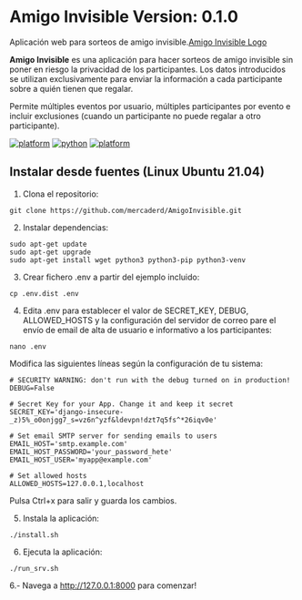 # Amigo Invisible Version: 0.1.0

Aplicación web para sorteos de amigo invisible.[Amigo Invisible Logo](./static/img/logo.png) 


**Amigo Invisible** es una aplicación para hacer sorteos de amigo invisible sin poner en riesgo la privacidad de los participantes. Los datos introducidos se utilizan exclusivamente para enviar la información a cada participante sobre a quién tienen que regalar.

Permite múltiples eventos por usuario, múltiples participantes por evento e incluir exclusiones (cuando un participante no puede regalar a otro participante).

[![platform](https://img.shields.io/badge/platform-linux-green)](https://ubuntu.com/)
[![python](https://img.shields.io/badge/python-3.9-blue.svg?logo=python&labelColor=yellow)](https://www.python.org/downloads/)
[![platform](https://img.shields.io/badge/django-3.1-blue)](https://www.djangoproject.com/)


## Instalar desde fuentes (Linux Ubuntu 21.04)

1. Clona el repositorio:
```
git clone https://github.com/mercaderd/AmigoInvisible.git
```

2. Instalar dependencias:

```
sudo apt-get update
sudo apt-get upgrade
sudo apt-get install wget python3 python3-pip python3-venv
```

3. Crear fichero .env a partir del ejemplo incluido:

```    
cp .env.dist .env
```

4. Edita .env para establecer el valor de SECRET_KEY, DEBUG, ALLOWED_HOSTS y la configuración del servidor de correo pare el envío de email de alta de usuario e informativo a los participantes:
```  
nano .env
``` 

Modifica las siguientes líneas según la configuración de tu sistema:
```     
# SECURITY WARNING: don't run with the debug turned on in production!
DEBUG=False

# Secret Key for your App. Change it and keep it secret
SECRET_KEY='django-insecure-_z)5%_o0onjgg7_s=vz6n^yzf&ldevpn!dzt7q5fs^*26iqv0e'

# Set email SMTP server for sending emails to users
EMAIL_HOST='smtp.example.com'
EMAIL_HOST_PASSWORD='your_password_hete'
EMAIL_HOST_USER='myapp@example.com'

# Set allowed hosts
ALLOWED_HOSTS=127.0.0.1,localhost
``` 
Pulsa Ctrl+x para salir y guarda los cambios.

5. Instala la aplicación:
```
./install.sh
``` 
6. Ejecuta la aplicación:
``` 
./run_srv.sh
``` 

6.- Navega a http://127.0.0.1:8000 para comenzar!